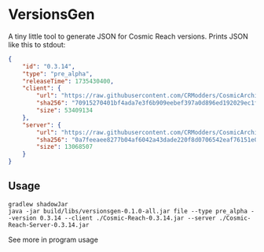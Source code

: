 # VersionsGen

A tiny little tool to generate JSON for Cosmic Reach versions. Prints JSON like this to stdout:
```json
{
    "id": "0.3.14",
    "type": "pre_alpha",
    "releaseTime": 1735430400,
    "client": {
        "url": "https://raw.githubusercontent.com/CRModders/CosmicArchive/main/versions/pre-alpha/0.3.14/client/Cosmic-Reach-0.3.14.jar",
        "sha256": "70915270401bf4ada7e3f6b909eebef397a0d896ed192029ec1fecd98eed54d6",
        "size": 53409134
    },
    "server": {
        "url": "https://raw.githubusercontent.com/CRModders/CosmicArchive/main/versions/pre-alpha/0.3.14/server/Cosmic-Reach-Server-0.3.14.jar",
        "sha256": "0a7feeaee8277b04af6042a43dade220f8d0706542eaf76151e04bbe70bb3777",
        "size": 13068507
    }
}
```

## Usage
```shell
gradlew shadowJar
java -jar build/libs/versionsgen-0.1.0-all.jar file --type pre_alpha --version 0.3.14 --client ./Cosmic-Reach-0.3.14.jar --server ./Cosmic-Reach-Server-0.3.14.jar
```
See more in program usage